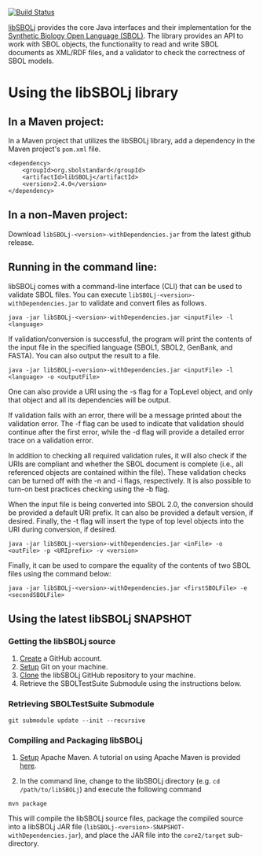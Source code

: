 [![Build Status](https://travis-ci.org/SynBioDex/libSBOLj.svg?branch=master)](https://travis-ci.org/SynBioDex/libSBOLj)

[libSBOLj](https://github.com/SynBioDex/libSBOLj) provides the core Java interfaces and their implementation for 
the [Synthetic Biology Open Language (SBOL)](http://www.sbolstandard.org/sbolstandard/specification). The library provides an API to 
work with SBOL objects, the functionality to read and write SBOL documents as XML/RDF files, and a validator to check the 
correctness of SBOL models. 

# Using the libSBOLj library

## In a Maven project:

In a Maven project that utilizes the libSBOLj library, add a dependency in the Maven project's ```pom.xml``` file.

```
<dependency>
	<groupId>org.sbolstandard</groupId>
	<artifactId>libSBOLj</artifactId>
	<version>2.4.0</version>
</dependency>
```
 
## In a non-Maven project:


Download ```libSBOLj-<version>-withDependencies.jar``` from the latest github release.

## Running in the command line:

libSBOLj comes with a command-line interface (CLI) that can be used to validate SBOL files. You can execute 
```libSBOLj-<version>-withDependencies.jar``` to validate and convert files as follows.

```
java -jar libSBOLj-<version>-withDependencies.jar <inputFile> -l <language>
```
    
If validation/conversion is successful, the program will print the contents of the input file in the specified language (SBOL1, SBOL2, GenBank, and FASTA). You can also output the result to a file. 

```
java -jar libSBOLj-<version>-withDependencies.jar <inputFile> -l <language> -o <outputFile>
```

One can also provide a URI using the -s flag for a TopLevel object, and only that object and all its dependencies will be output.

If validation fails with an error, there will be a message printed about the validation error.  The -f flag can be used to indicate that validation should continue after the first error, while the -d flag will provide a detailed error trace on a validation error.  

In addition to checking all required validation rules, it will also check if the URIs are compliant and whether the SBOL document is complete (i.e., all referenced objects are contained within the file).  These validation checks can be turned off with the -n and -i flags, respectively.  It is also possible to turn-on best practices checking using the -b flag.  

When the input file is being converted into SBOL 2.0, the conversion should be provided a default URI prefix.  It can also be provided a default version, if desired.  Finally, the -t flag will insert the type of top level objects into the URI during conversion, if desired.

```
java -jar libSBOLj-<version>-withDependencies.jar <inFile> -o <outFile> -p <URIprefix> -v <version>
```

Finally, it can be used to compare the equality of the contents of two SBOL files using the command below:
```
java -jar libSBOLj-<version>-withDependencies.jar <firstSBOLFile> -e <secondSBOLFile>
```

## Using the latest libSBOLj SNAPSHOT

### Getting the libSBOLj source

1. [Create](https://github.com/) a GitHub account.
2. [Setup](https://help.github.com/articles/set-up-git) Git on your machine.
3. [Clone](https://help.github.com/articles/cloning-a-repository/) the libSBOLj GitHub repository to your machine.
4. Retrieve the SBOLTestSuite Submodule using the instructions below. 

### Retrieving SBOLTestSuite Submodule

```
git submodule update --init --recursive
```

### Compiling and Packaging libSBOLj 

1. [Setup](http://maven.apache.org/download.cgi) Apache Maven. A tutorial on using Apache Maven is provided [here](http://maven.apache.org/guides/getting-started/index.html).

2. In the command line, change to the libSBOLj directory (e.g. ```cd /path/to/libSBOLj```) and execute the following command

```
mvn package
```

This will compile the libSBOLj source files, package the compiled source into a libSBOLj JAR file (```libSBOLj-<version>-SNAPSHOT-withDependencies.jar```), and place the JAR file into the ```core2/target``` sub-directory. 


